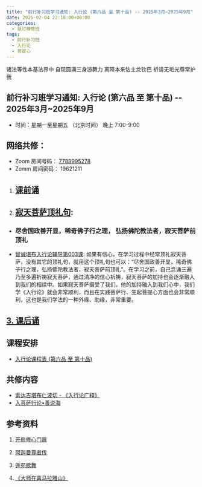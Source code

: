 ```yaml
---
title: "前行补习班学习通知: 入行论 (第六品 至 第十品) -- 2025年3月~2025年9月"
date: 2025-02-04 22:16:00+00:00
categories:
  - 慧灯禅修班
tags:
  - 前行补习班
  - 入行论
  - 菩提心
---
```

诸法等性本基法界中 自现圆满三身游舞力
离障本来怙主龙钦巴 祈请无垢光尊常护我

## 前行补习班学习通知: 入行论 (第六品 至 第十品) -- 2025年3月~2025年9月

* 时间：星期一至星期五  （北京时间）  晚上 7:00-9:00

## 网络共修：

* Zoom 房间号码： [7789995278](https://us02web.zoom.us/j/7789995278?pwd=VjZmbWJFY2k2K0E5RVB2cTNIQmhqUT09)
* Zomm 房间密码： 19621211

1. ## [课前诵](https://s3.ap-northeast-1.wasabisys.com/hdcx/hdv/v/keqian2022.mp4)
2. ## [寂天菩萨顶礼句](https://s3.ap-northeast-1.wasabisys.com/hdcx/hdv/v/寂天菩萨顶礼偈.mp4):

* ### 尽舍国政善开显，稀奇佛子行之理， 弘扬佛陀教法者，寂天菩萨前顶礼
* [智诚堪布入行论辅导第003课](<>): 如果有信心，在学习过程中经常顶礼寂天菩萨，没有其它的顶礼句，就用这个顶礼句也可以：“尽舍国政善开显，稀奇佛子行之理，弘扬佛陀教法者，寂天菩萨前顶礼”。在学习之前，自己念诵三遍乃至多遍祈祷寂天菩萨，通过清净的信心祈祷，寂天菩萨的加持也会逐渐融入到我们的相续中。如果寂天菩萨摄受了我们，他的加持融入到我们心中，我们学《入行论》就会非常顺利，而且在实践菩萨行、生起菩提心方面也会非常顺利，这也是我们学法的一种外缘、助缘，非常重要。

## [3. 课后诵](https://r2.hdcxb.net/kesong/回向(2021版-LB).mp4)

## 课程安排

* [入行论课程表 (第六品 至 第十品) ](https://s3.ap-northeast-1.wasabisys.com/hdcx/hdv/f/up/%E5%85%A5%E8%A1%8C%E8%AE%BA%E5%AD%A6%E4%B9%A0%E9%80%9A%E7%9F%A5v2.html)

## 共修内容

* [索达吉堪布仁波切 - 《入行论广释》](https://huidengchanxiu.net/refs/rxl/06)
* [入菩萨行论•善说海](https://huidengchanxiu.net/refs/rxl/ssh#%E7%AC%AC%E4%B8%80%E5%93%81-%E8%8F%A9%E6%8F%90%E5%BF%83%E5%88%A9%E7%9B%8A)

## 参考资料

1. [开启修心门扉](https://www.riyuebianzhao.com/%E9%AB%98%E7%BA%A7/%E4%BF%AE%E5%BF%83/%E5%BC%80%E5%90%AF%E4%BF%AE%E5%BF%83%E9%97%A8%E6%89%89)
2. [](https://www.riyuebianzhao.com/%E9%AB%98%E7%BA%A7/%E4%BF%AE%E5%BF%83/%E5%BC%80%E5%90%AF%E4%BF%AE%E5%BF%83%E9%97%A8%E6%89%89)[阿迦曼尊者传](https://compassion.familyds.org/library/Ebooks/Cabinet_08/84040%E5%B0%8A%E8%80%85%E9%98%BF%E8%BF%A6%E6%9B%BC%E5%82%B3.pdf)
3. [莲苑歌舞](https://compassion.familyds.org/library/Ebooks/Cabinet_03/35020%E5%B7%B4%E7%8F%A0%E4%BB%81%E6%B3%A2%E5%88%87%E6%95%99%E8%A8%80.pdf)
4. [《大师在喜马拉雅山》](http://www.fosss.net/Book/DaShi/index.html)

   [
   ](https://compassion.familyds.org/library/Ebooks/Cabinet_03/35020%E5%B7%B4%E7%8F%A0%E4%BB%81%E6%B3%A2%E5%88%87%E6%95%99%E8%A8%80.pdf)

[](https://huidengchanxiu.net/refs/rxl/ssh#%E7%AC%AC%E4%B8%80%E5%93%81-%E8%8F%A9%E6%8F%90%E5%BF%83%E5%88%A9%E7%9B%8A)
